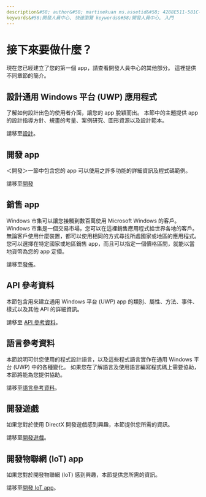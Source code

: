 ```yaml
---
description&#58; author&#58; martinekuan ms.assetid&#58; 4288E511-581C-49DC-A2F2-1CB832C4A676 title&#58; 接下來要做什麼？現在您已經建立了您的第一個 app，請查看開發人員中心的其他部分。 這裡提供不同章節的簡介。&#39;
keywords&#58;開發人員中心, 快速瀏覽 keywords&#58;開發人員中心, 入門
---
```

# 接下來要做什麼？

現在您已經建立了您的第一個 app，請查看開發人員中心的其他部分。 這裡提供不同章節的簡介。

## 設計通用 Windows 平台 (UWP) 應用程式


了解如何設計出色的使用者介面，讓您的 app 脫穎而出。 本節中的主題提供 app 的設計指導方針、規畫的考量、案例研究、圖形資源以及設計範本。

請移至[設計](http://go.microsoft.com/fwlink/p/?LinkId=533896)。

## 開發 app


＜開發＞一節中包含您的 app 可以使用之許多功能的詳細資訊及程式碼範例。

請移至[開發](http://go.microsoft.com/fwlink/p/?LinkId=529575)

## 銷售 app


Windows 市集可以讓您接觸到數百萬使用 Microsoft Windows 的客戶。 Windows 市集是一個交易市場，您可以在這裡銷售應用程式給世界各地的客戶。 無論客戶使用什麼裝置，都可以使用相同的方式尋找所處國家或地區的應用程式。 您可以選擇在特定國家或地區銷售 app，而且可以指定一個價格區間，就能以當地貨幣為您的 app 定價。

請移至[發佈](http://go.microsoft.com/fwlink/p/?linkid=268275)。

## API 參考資料


本節包含用來建立通用 Windows 平台 (UWP) app 的類別、屬性、方法、事件、樣式以及其他 API 的詳細資訊。

請移至 [API 參考資料](https://msdn.microsoft.com/en-us/library/windows/apps/br211369.aspx)。

## 語言參考資料


本節說明可供您使用的程式設計語言，以及這些程式語言實作在通用 Windows 平台 (UWP) 中的各種變化。 如果您在了解語言及使用語言編寫程式碼上需要協助，本節將能為您提供協助。

請移至[語言參考資料](http://go.microsoft.com/fwlink/p/?LinkId=534184)。

## 開發遊戲


如果您對於使用 DirectX 開發遊戲感到興趣，本節提供您所需的資訊。

請移至[開發遊戲](http://go.microsoft.com/fwlink/p/?LinkId=534184)。

## 開發物聯網 (IoT) app


如果您對於開發物聯網 (IoT) 感到興趣，本節提供您所需的資訊。

請移至[開發 IoT app](http://go.microsoft.com/fwlink/p/?LinkId=534186)。

 

 






<!--HONumber=May16_HO2-->



